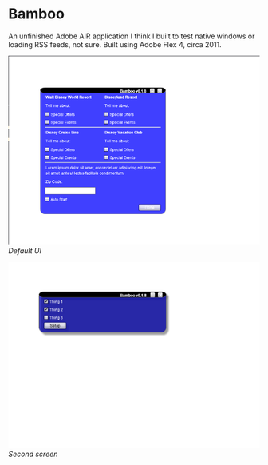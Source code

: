 # Bamboo
An unfinished Adobe AIR application I think I built to test native windows or loading RSS feeds, not sure. Built using Adobe Flex 4, circa 2011.

![Default UI](/assets/bamboo1.png)
*Default UI*

![Second screen](/assets/bamboo2.png)
*Second screen*
